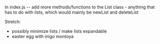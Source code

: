 In index.js -- add more methods/functions to the List class - anything that has to do with lists, which would mainly be newList and deleteList

Stretch:
- possibly minimize lists / make lists expandable
- easter egg with inigo montoya